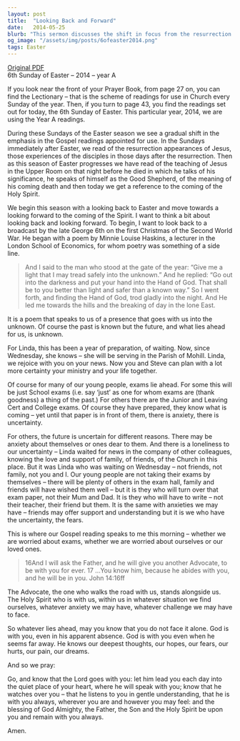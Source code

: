 ```yaml
---
layout: post
title:  "Looking Back and Forward"
date:   2014-05-25
blurb: "This sermon discusses the shift in focus from the resurrection of Jesus to the coming of the Holy Spirit during the Easter season. It explores the concept of looking back and forward, using a poem by Minnie Louise Haskins as a metaphor for stepping into the unknown with faith in God. The sermon also addresses the anxieties and uncertainties of the future, assuring that the Holy Spirit is always with us."
og_image: "/assets/img/posts/6ofeaster2014.png"
tags: Easter
---
```

[Original PDF](/assets/pdf/6ofeaster2014.pdf)    
6th Sunday of Easter – 2014 – year A

If you look near the front of your Prayer Book, from page 27 on, you can find the Lectionary – that is the scheme of readings for use in Church every Sunday of the year. Then, if you turn to page 43, you find the readings set out for today, the 6th Sunday of Easter. This particular year, 2014, we are using the Year A readings.

During these Sundays of the Easter season we see a gradual shift in the emphasis in the Gospel readings appointed for use. In the Sundays immediately after Easter, we read of the resurrection appearances of Jesus, those experiences of the disciples in those days after the resurrection. Then as this season of Easter progresses we have read of the teaching of Jesus in the Upper Room on that night before he died in which he talks of his significance, he speaks of himself as the Good Shepherd, of the meaning of his coming death and then today we get a reference to the coming of the Holy Spirit.

We begin this season with a looking back to Easter and move towards a looking forward to the coming of the Spirit. I want to think a bit about looking back and looking forward. To begin, I want to look back to a broadcast by the late George 6th on the first Christmas of the Second World War. He began with a poem by Minnie Louise Haskins, a lecturer in the London School of Economics, for whom poetry was something of a side line.

> And I said to the man who stood at the gate of the year: “Give me a light that I may tread safely into the unknown.”
> And he replied:
> “Go out into the darkness and put your hand into the Hand of God. That shall be to you better than light and safer than a known way.”
> So I went forth, and finding the Hand of God, trod gladly into the night. And He led me towards the hills and the breaking of day in the lone East.

It is a poem that speaks to us of a presence that goes with us into the unknown. Of course the past is known but the future, and what lies ahead for us, is unknown.

For Linda, this has been a year of preparation, of waiting. Now, since Wednesday, she knows – she will be serving in the Parish of Mohill. Linda, we rejoice with you on your news. Now you and Steve can plan with a lot more certainty your ministry and your life together.

Of course for many of our young people, exams lie ahead. For some this will be just School exams (i.e. say ‘just’ as one for whom exams are (thank goodness) a thing of the past.) For others there are the Junior and Leaving Cert and College exams. Of course they have prepared, they know what is coming – yet until that paper is in front of them, there is anxiety, there is uncertainty.

For others, the future is uncertain for different reasons. There may be anxiety about themselves or ones dear to them. And there is a loneliness to our uncertainty – Linda waited for news in the company of other colleagues, knowing the love and support of family, of friends, of the Church in this place. But it was Linda who was waiting on Wednesday – not friends, not family, not you and I. Our young people are not taking their exams by themselves – there will be plenty of others in the exam hall, family and friends will have wished them well – but it is they who will turn over that exam paper, not their Mum and Dad. It is they who will have to write – not their teacher, their friend but them. It is the same with anxieties we may have – friends may offer support and understanding but it is we who have the uncertainty, the fears.

This is where our Gospel reading speaks to me this morning – whether we are worried about exams, whether we are worried about ourselves or our loved ones.

> 16And I will ask the Father, and he will give you another Advocate, to be with you for ever. 17 …You know him, because he abides with you, and he will be in you. John 14:16ff

The Advocate, the one who walks the road with us, stands alongside us. The Holy Spirit who is with us, within us in whatever situation we find ourselves, whatever anxiety we may have, whatever challenge we may have to face.

So whatever lies ahead, may you know that you do not face it alone. God is with you, even in his apparent absence. God is with you even when he seems far away. He knows our deepest thoughts, our hopes, our fears, our hurts, our pain, our dreams.

And so we pray:

Go, and know that the Lord goes with you:
let him lead you each day into the quiet place of your heart, where he will speak with you;
know that he watches over you – that he listens to you in gentle understanding,
that he is with you always, wherever you are and however you may feel:
and the blessing of God Almighty, the Father, the Son and the Holy Spirit be upon you and remain with you always.

Amen.
